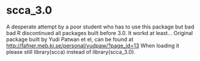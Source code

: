 # scca_3.0
A desperate attempt by a poor student who has to use this package but bad bad R discontinued all packages built before 3.0.
It workd at least...
Original package built by Yudi Patwan et el, can be found at http://fafner.meb.ki.se/personal/yudpaw/?page_id=13
When loading it please still library(scca) instead of library(scca_3.0).
